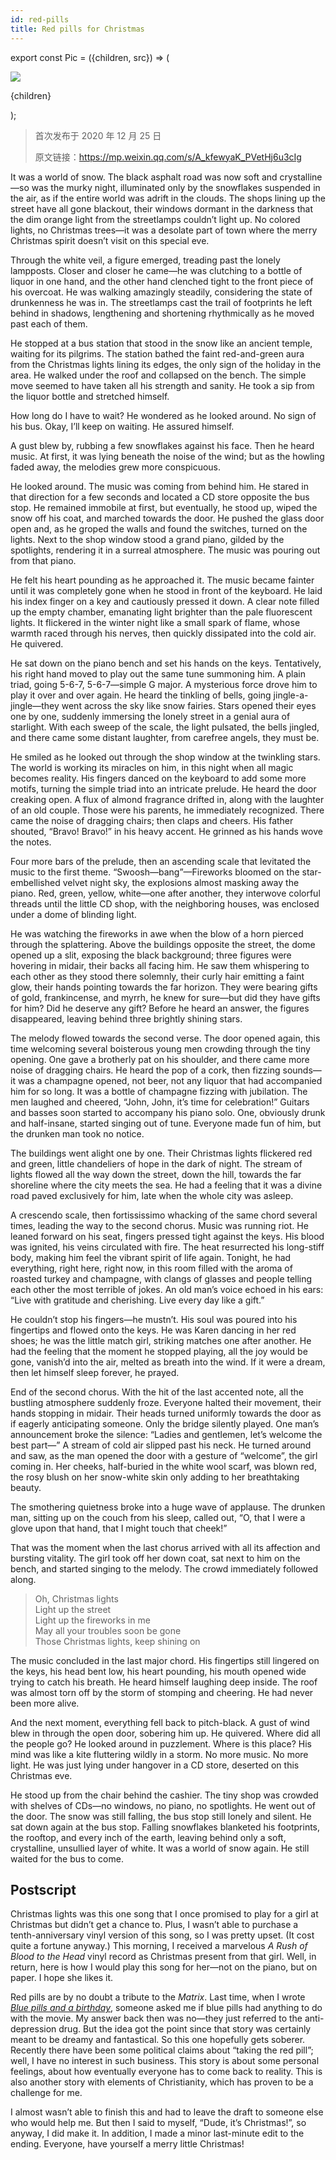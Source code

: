 ```yaml
---
id: red-pills
title: Red pills for Christmas
---
```


export const Pic = ({children, src}) => (
<div style={{textAlign: 'center'}}>
<img src={src} />
<p style={{color: 'gray', fontSize: 'small'}}>{children}</p>
</div>);

> 首次发布于 2020 年 12 月 25 日
>
> 原文链接：https://mp.weixin.qq.com/s/A_kfewyaK_PVetHj6u3cIg

It was a world of snow. The black asphalt road was now soft and crystalline—so was the murky night, illuminated only by the snowflakes suspended in the air, as if the entire world was adrift in the clouds. The shops lining up the street have all gone blackout, their windows dormant in the darkness that the dim orange light from the streetlamps couldn’t light up. No colored lights, no Christmas trees—it was a desolate part of town where the merry Christmas spirit doesn’t visit on this special eve.

Through the white veil, a figure emerged, treading past the lonely lampposts. Closer and closer he came—he was clutching to a bottle of liquor in one hand, and the other hand clenched tight to the front piece of his overcoat. He was walking amazingly steadily, considering the state of drunkenness he was in. The streetlamps cast the trail of footprints he left behind in shadows, lengthening and shortening rhythmically as he moved past each of them.

He stopped at a bus station that stood in the snow like an ancient temple, waiting for its pilgrims. The station bathed the faint red-and-green aura from the Christmas lights lining its edges, the only sign of the holiday in the area. He walked under the roof and collapsed on the bench. The simple move seemed to have taken all his strength and sanity. He took a sip from the liquor bottle and stretched himself.

<Pic src="/zh-Hans/img/./docs/Stories/red-pills/JGibibkelET6ibuHt44ic2KEfu8MDPj3UYkZMWkZMkicqMzDgtKuRhpdefXniarv1icdmkKAJE6Zd1Mj7uLP6yNMSeo2w.jpeg"></Pic>

How long do I have to wait? He wondered as he looked around. No sign of his bus. Okay, I’ll keep on waiting. He assured himself.

A gust blew by, rubbing a few snowflakes against his face. Then he heard music. At first, it was lying beneath the noise of the wind; but as the howling faded away, the melodies grew more conspicuous.

He looked around. The music was coming from behind him. He stared in that direction for a few seconds and located a CD store opposite the bus stop. He remained immobile at first, but eventually, he stood up, wiped the snow off his coat, and marched towards the door. He pushed the glass door open and, as he groped the walls and found the switches, turned on the lights. Next to the shop window stood a grand piano, gilded by the spotlights, rendering it in a surreal atmosphere. The music was pouring out from that piano.

He felt his heart pounding as he approached it. The music became fainter until it was completely gone when he stood in front of the keyboard. He laid his index finger on a key and cautiously pressed it down. A clear note filled up the empty chamber, emanating light brighter than the pale fluorescent lights. It flickered in the winter night like a small spark of flame, whose warmth raced through his nerves, then quickly dissipated into the cold air. He quivered.

He sat down on the piano bench and set his hands on the keys. Tentatively, his right hand moved to play out the same tune summoning him. A plain triad, going 5-6-7, 5-6-7—simple G major. A mysterious force drove him to play it over and over again. He heard the tinkling of bells, going jingle-a-jingle—they went across the sky like snow fairies. Stars opened their eyes one by one, suddenly immersing the lonely street in a genial aura of starlight. With each sweep of the scale, the light pulsated, the bells jingled, and there came some distant laughter, from carefree angels, they must be.

He smiled as he looked out through the shop window at the twinkling stars. The world is working its miracles on him, in this night when all magic becomes reality. His fingers danced on the keyboard to add some more motifs, turning the simple triad into an intricate prelude. He heard the door creaking open. A flux of almond fragrance drifted in, along with the laughter of an old couple. Those were his parents, he immediately recognized. There came the noise of dragging chairs; then claps and cheers. His father shouted, “Bravo! Bravo!” in his heavy accent. He grinned as his hands wove the notes.

Four more bars of the prelude, then an ascending scale that levitated the music to the first theme. “Swoosh—bang”—Fireworks bloomed on the star-embellished velvet night sky, the explosions almost masking away the piano. Red, green, yellow, white—one after another, they interwove colorful threads until the little CD shop, with the neighboring houses, was enclosed under a dome of blinding light.

<Pic src="/zh-Hans/img/./docs/Stories/red-pills/JGibibkelET68HkGibeMTL5FvUuUyPWZA1FxPytfD4EOZYPnJM3tmN95xPIicadA4VE8GsNwhuwe9eO5fIfzKgWbJw.jpeg"></Pic>

He was watching the fireworks in awe when the blow of a horn pierced through the splattering. Above the buildings opposite the street, the dome opened up a slit, exposing the black background; three figures were hovering in midair, their backs all facing him. He saw them whispering to each other as they stood there solemnly, their curly hair emitting a faint glow, their hands pointing towards the far horizon. They were bearing gifts of gold, frankincense, and myrrh, he knew for sure—but did they have gifts for him? Did he deserve any gift? Before he heard an answer, the figures disappeared, leaving behind three brightly shining stars.

The melody flowed towards the second verse. The door opened again, this time welcoming several boisterous young men crowding through the tiny opening. One gave a brotherly pat on his shoulder, and there came more noise of dragging chairs. He heard the pop of a cork, then fizzing sounds—it was a champagne opened, not beer, not any liquor that had accompanied him for so long. It was a bottle of champagne fizzing with jubilation. The men laughed and cheered, “John, John, it’s time for celebration!” Guitars and basses soon started to accompany his piano solo. One, obviously drunk and half-insane, started singing out of tune. Everyone made fun of him, but the drunken man took no notice.

The buildings went alight one by one. Their Christmas lights flickered red and green, little chandeliers of hope in the dark of night. The stream of lights flowed all the way down the street, down the hill, towards the far shoreline where the city meets the sea. He had a feeling that it was a divine road paved exclusively for him, late when the whole city was asleep.

<Pic src="/zh-Hans/img/./docs/Stories/red-pills/JGibibkelET68HkGibeMTL5FvUuUyPWZA1Fkkiav2lemhm4otvP05TVZBQAbiarcPBOv29sgSLfl0qhkBJYaMI7nR2g.jpeg"></Pic>

A crescendo scale, then fortississimo whacking of the same chord several times, leading the way to the second chorus. Music was running riot. He leaned forward on his seat, fingers pressed tight against the keys. His blood was ignited, his veins circulated with fire. The heat resurrected his long-stiff body, making him feel the vibrant spirit of life again. Tonight, he had everything, right here, right now, in this room filled with the aroma of roasted turkey and champagne, with clangs of glasses and people telling each other the most terrible of jokes. An old man’s voice echoed in his ears: “Live with gratitude and cherishing. Live every day like a gift.”

He couldn’t stop his fingers—he mustn’t. His soul was poured into his fingertips and flowed onto the keys. He was Karen dancing in her red shoes; he was the little match girl, striking matches one after another. He had the feeling that the moment he stopped playing, all the joy would be gone, vanish’d into the air, melted as breath into the wind. If it were a dream, then let himself sleep forever, he prayed.

End of the second chorus. With the hit of the last accented note, all the bustling atmosphere suddenly froze. Everyone halted their movement, their hands stopping in midair. Their heads turned uniformly towards the door as if eagerly anticipating someone. Only the bridge silently played. One man’s announcement broke the silence: “Ladies and gentlemen, let’s welcome the best part—” A stream of cold air slipped past his neck. He turned around and saw, as the man opened the door with a gesture of “welcome”, the girl coming in. Her cheeks, half-buried in the white wool scarf, was blown red, the rosy blush on her snow-white skin only adding to her breathtaking beauty.

The smothering quietness broke into a huge wave of applause. The drunken man, sitting up on the couch from his sleep, called out, “O, that I were a glove upon that hand, that I might touch that cheek!”

That was the moment when the last chorus arrived with all its affection and bursting vitality. The girl took off her down coat, sat next to him on the bench, and started singing to the melody. The crowd immediately followed along.

> Oh, Christmas lights  
> Light up the street  
> Light up the fireworks in me  
> May all your troubles soon be gone  
> Those Christmas lights, keep shining on

The music concluded in the last major chord. His fingertips still lingered on the keys, his head bent low, his heart pounding, his mouth opened wide trying to catch his breath. He heard himself laughing deep inside. The roof was almost torn off by the storm of stomping and cheering. He had never been more alive.

<Pic src="/zh-Hans/img/./docs/Stories/red-pills/JGibibkelET68HkGibeMTL5FvUuUyPWZA1FzjXlVG6giazDbrErmJFMnrnP5vlibLgaiclQ3jM6UD7lxGXU1vBZVNICg.jpeg"></Pic>

And the next moment, everything fell back to pitch-black. A gust of wind blew in through the open door, sobering him up. He quivered. Where did all the people go? He looked around in puzzlement. Where is this place? His mind was like a kite fluttering wildly in a storm. No more music. No more light. He was just lying under hangover in a CD store, deserted on this Christmas eve.

He stood up from the chair behind the cashier. The tiny shop was crowded with shelves of CDs—no windows, no piano, no spotlights. He went out of the door. The snow was still falling, the bus stop still lonely and silent. He sat down again at the bus stop. Falling snowflakes blanketed his footprints, the rooftop, and every inch of the earth, leaving behind only a soft, crystalline, unsullied layer of white. It was a world of snow again. He still waited for the bus to come.

## Postscript

Christmas lights was this one song that I once promised to play for a girl at Christmas but didn’t get a chance to. Plus, I wasn’t able to purchase a tenth-anniversary vinyl version of this song, so I was pretty upset. (It cost quite a fortune anyway.) This morning, I received a marvelous _A Rush of Blood to the Head_ vinyl record as Christmas present from that girl. Well, in return, here is how I would play this song for her—not on the piano, but on paper. I hope she likes it.

Red pills are by no doubt a tribute to the _Matrix_. Last time, when I wrote _[Blue pills and a birthday](../Stories/blue-pills)_, someone asked me if blue pills had anything to do with the movie. My answer back then was no—they just referred to the anti-depression drug. But the idea got the point since that story was certainly meant to be dreamy and fantastical. So this one hopefully gets soberer. Recently there have been some political claims about “taking the red pill”; well, I have no interest in such business. This story is about some personal feelings, about how eventually everyone has to come back to reality. This is also another story with elements of Christianity, which has proven to be a challenge for me.

I almost wasn’t able to finish this and had to leave the draft to someone else who would help me. But then I said to myself, “Dude, it’s Christmas!”, so anyway, I did make it. In addition, I made a minor last-minute edit to the ending. Everyone, have yourself a merry little Christmas!
